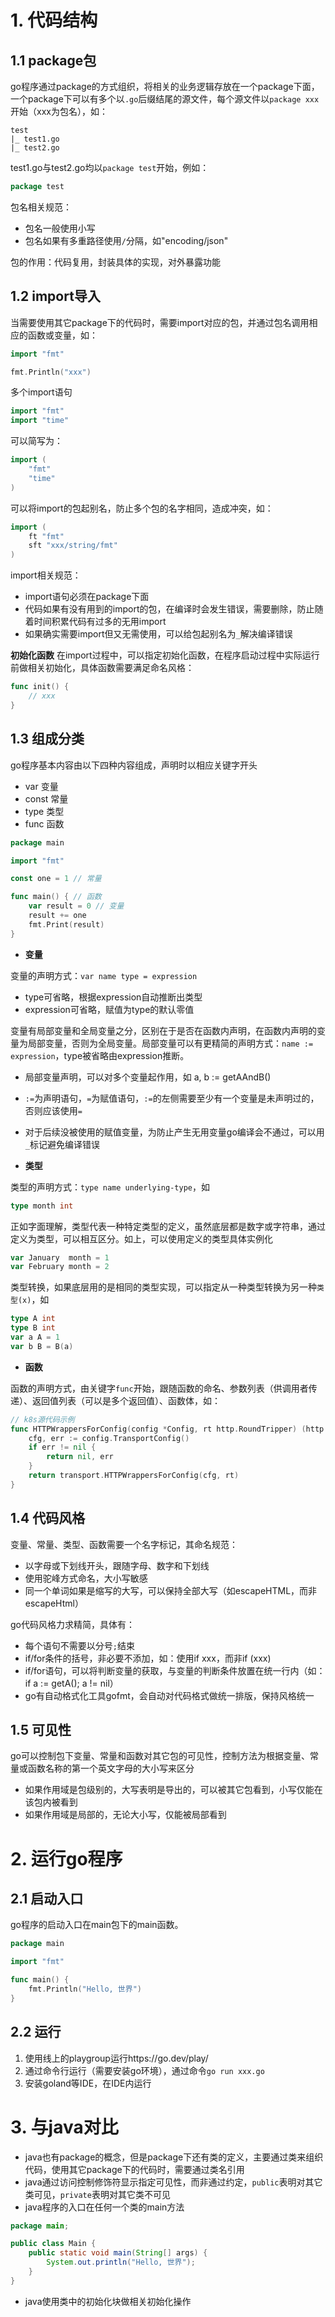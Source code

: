 # 1. 代码结构

## 1.1 package包
go程序通过package的方式组织，将相关的业务逻辑存放在一个package下面，一个package下可以有多个以`.go`后缀结尾的源文件，每个源文件以`package xxx`开始（xxx为包名），如：

```
test
|_ test1.go
|_ test2.go
```

test1.go与test2.go均以`package test`开始，例如：

```go
package test
```

包名相关规范：

- 包名一般使用小写
- 包名如果有多重路径使用`/`分隔，如"encoding/json"

包的作用：代码复用，封装具体的实现，对外暴露功能

## 1.2 import导入
当需要使用其它package下的代码时，需要import对应的包，并通过包名调用相应的函数或变量，如：

```go
import "fmt"
```

```go
fmt.Println("xxx")
```

多个import语句
```go
import "fmt"
import "time"
```

可以简写为：
```go
import (
    "fmt"
    "time"
)
```

可以将import的包起别名，防止多个包的名字相同，造成冲突，如：
```go
import (
    ft "fmt"
    sft "xxx/string/fmt"
)
```

import相关规范：

- import语句必须在package下面
- 代码如果有没有用到的import的包，在编译时会发生错误，需要删除，防止随着时间积累代码有过多的无用import
- 如果确实需要import但又无需使用，可以给包起别名为`_`解决编译错误

**初始化函数**
在import过程中，可以指定初始化函数，在程序启动过程中实际运行前做相关初始化，具体函数需要满足命名风格：
```go
func init() {
    // xxx
}
```

## 1.3 组成分类

go程序基本内容由以下四种内容组成，声明时以相应关键字开头

- var 变量
- const 常量
- type 类型
- func 函数

```go
package main

import "fmt"

const one = 1 // 常量

func main() { // 函数
    var result = 0 // 变量
    result += one
    fmt.Print(result)
}
```

- **变量**

变量的声明方式：`var name type = expression`

- type可省略，根据expression自动推断出类型
- expression可省略，赋值为type的默认零值

变量有局部变量和全局变量之分，区别在于是否在函数内声明，在函数内声明的变量为局部变量，否则为全局变量。局部变量可以有更精简的声明方式：`name := expression`，type被省略由expression推断。

- 局部变量声明，可以对多个变量起作用，如 a, b := getAAndB()
- `:=`为声明语句，`=`为赋值语句，`:=`的左侧需要至少有一个变量是未声明过的，否则应该使用`=`
- 对于后续没被使用的赋值变量，为防止产生无用变量go编译会不通过，可以用`_`标记避免编译错误

- **类型**

类型的声明方式：`type name underlying-type`，如

```go
type month int
```

正如字面理解，类型代表一种特定类型的定义，虽然底层都是数字或字符串，通过定义为类型，可以相互区分。如上，可以使用定义的类型具体实例化

```go
var January  month = 1
var February month = 2
```

类型转换，如果底层用的是相同的类型实现，可以指定从一种类型转换为另一种`类型(x)`，如

```go
type A int
type B int
var a A = 1
var b B = B(a)
```

- **函数**

函数的声明方式，由关键字`func`开始，跟随函数的命名、参数列表（供调用者传递）、返回值列表（可以是多个返回值）、函数体，如：

```go
// k8s源代码示例
func HTTPWrappersForConfig(config *Config, rt http.RoundTripper) (http.RoundTripper, error) {
    cfg, err := config.TransportConfig()
    if err != nil {
        return nil, err
    }
    return transport.HTTPWrappersForConfig(cfg, rt)
}
```

## 1.4 代码风格

变量、常量、类型、函数需要一个名字标记，其命名规范：

- 以字母或下划线开头，跟随字母、数字和下划线
- 使用驼峰方式命名，大小写敏感
- 同一个单词如果是缩写的大写，可以保持全部大写（如escapeHTML，而非escapeHtml）

go代码风格力求精简，具体有：

- 每个语句不需要以分号`;`结束
- if/for条件的括号，非必要不添加，如：使用if xxx，而非if (xxx)
- if/for语句，可以将判断变量的获取，与变量的判断条件放置在统一行内（如： if a := getA(); a != nil）
- go有自动格式化工具gofmt，会自动对代码格式做统一排版，保持风格统一

## 1.5 可见性

go可以控制包下变量、常量和函数对其它包的可见性，控制方法为根据变量、常量或函数名称的第一个英文字母的大小写来区分

- 如果作用域是包级别的，大写表明是导出的，可以被其它包看到，小写仅能在该包内被看到
- 如果作用域是局部的，无论大小写，仅能被局部看到

# 2. 运行go程序

## 2.1 启动入口
go程序的启动入口在main包下的main函数。

```go
package main

import "fmt"

func main() {
    fmt.Println("Hello, 世界")
}
```

## 2.2 运行

1. 使用线上的playgroup运行https://go.dev/play/
2. 通过命令行运行（需要安装go环境），通过命令`go run xxx.go`
3. 安装goland等IDE，在IDE内运行

# 3. 与java对比

- java也有package的概念，但是package下还有类的定义，主要通过类来组织代码，使用其它package下的代码时，需要通过类名引用
- java通过访问控制修饰符显示指定可见性，而非通过约定，`public`表明对其它类可见，`private`表明对其它类不可见
- java程序的入口在任何一个类的main方法

```java
package main;

public class Main {
    public static void main(String[] args) {
        System.out.println("Hello, 世界");
    }
}
```

- java使用类中的初始化块做相关初始化操作

